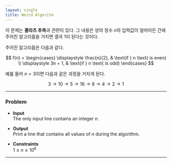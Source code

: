 ```yaml
---
layout: single
title: Weird Algoritm
---
```


이 문제는 **콜라츠 추측**과 관련이 있다. 그 내용은 양의 정수 $n$의 입력값이 얼마이든 간에 주어진 알고리즘을 거치면 결국 1이 된다는 것이다.


주어진 알고리즘은 다음과 같다. 

$$
f(n) =
\begin{cases}
\displaystyle \frac{n}{2}, & \text{if } n \text{ is even} \\
\displaystyle 3n + 1, & \text{if } n \text{ is odd}
\end{cases}
$$

예를 들어 $n=3$이면 다음과 같은 과정을 거치게 된다. 

$$
3 \to 10 \to 5 \to 16 \to 8 \to 4 \to 2 \to 1
$$

---
### Problem
* **Input**   
The only input line contains an integer $n$.  
  
* **Output**   
Print a line that contains all values of $n$ during the algorithm.
  
* **Constraints**  
$1 \le n \le 10^6$
---
